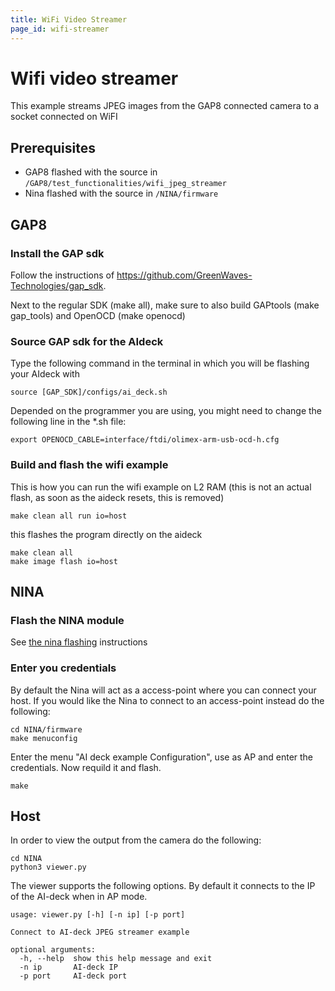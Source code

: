 ```yaml
---
title: WiFi Video Streamer
page_id: wifi-streamer
---
```



# Wifi video streamer

This example streams JPEG images from the GAP8 connected camera to a socket connected
on WiFI

## Prerequisites
* GAP8 flashed with the source in ```/GAP8/test_functionalities/wifi_jpeg_streamer```
* Nina flashed with the source in ```/NINA/firmware```

## GAP8
### Install the GAP sdk
Follow the instructions of https://github.com/GreenWaves-Technologies/gap_sdk. 

Next to the regular SDK (make all), make sure to also build GAPtools (make gap_tools) and OpenOCD (make openocd)

### Source GAP sdk for the AIdeck
Type the following command in the terminal in which you will be flashing your AIdeck with
~~~~~shell
source [GAP_SDK]/configs/ai_deck.sh
~~~~~

Depended on the programmer you are using, you might need to change the following line in the *.sh file:
~~~~~shell
export OPENOCD_CABLE=interface/ftdi/olimex-arm-usb-ocd-h.cfg
~~~~~

### Build and flash the wifi example
This is how you can run the wifi example on L2 RAM (this is not an actual flash, as soon as the aideck resets, this is removed)
~~~~~shell
make clean all run io=host
~~~~~

this flashes the program directly on the aideck

~~~~~shell
make clean all
make image flash io=host
~~~~~

## NINA
### Flash the NINA module
See [the nina flashing](/docs/nina-instructions/nina-flash-instructions.md) instructions

### Enter you credentials

By default the Nina will act as a access-point where you can connect your host. If you would
like the Nina to connect to an access-point instead do the following:

```shell
cd NINA/firmware
make menuconfig
```

Enter the menu "AI deck example Configuration", use as AP and enter the credentials. Now requild it and flash.

```shell
make
```

## Host

In order to view the output from the camera do the following:

```shell
cd NINA
python3 viewer.py
```

The viewer supports the following options. By default it connects to the IP
of the AI-deck when in AP mode.

```
usage: viewer.py [-h] [-n ip] [-p port]

Connect to AI-deck JPEG streamer example

optional arguments:
  -h, --help  show this help message and exit
  -n ip       AI-deck IP
  -p port     AI-deck port
```

